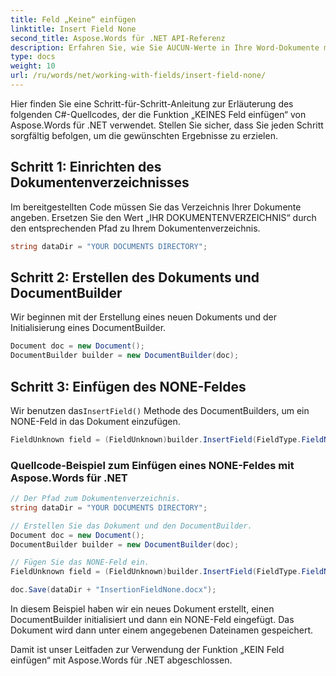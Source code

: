 ```yaml
---
title: Feld „Keine“ einfügen
linktitle: Insert Field None
second_title: Aspose.Words für .NET API-Referenz
description: Erfahren Sie, wie Sie AUCUN-Werte in Ihre Word-Dokumente mit Aspose.Words für .NET einfügen.
type: docs
weight: 10
url: /ru/words/net/working-with-fields/insert-field-none/
---
```


Hier finden Sie eine Schritt-für-Schritt-Anleitung zur Erläuterung des folgenden C#-Quellcodes, der die Funktion „KEINES Feld einfügen“ von Aspose.Words für .NET verwendet. Stellen Sie sicher, dass Sie jeden Schritt sorgfältig befolgen, um die gewünschten Ergebnisse zu erzielen.

## Schritt 1: Einrichten des Dokumentenverzeichnisses

Im bereitgestellten Code müssen Sie das Verzeichnis Ihrer Dokumente angeben. Ersetzen Sie den Wert „IHR DOKUMENTENVERZEICHNIS“ durch den entsprechenden Pfad zu Ihrem Dokumentenverzeichnis.

```csharp
string dataDir = "YOUR DOCUMENTS DIRECTORY";
```

## Schritt 2: Erstellen des Dokuments und DocumentBuilder

Wir beginnen mit der Erstellung eines neuen Dokuments und der Initialisierung eines DocumentBuilder.

```csharp
Document doc = new Document();
DocumentBuilder builder = new DocumentBuilder(doc);
```

## Schritt 3: Einfügen des NONE-Feldes

 Wir benutzen das`InsertField()` Methode des DocumentBuilders, um ein NONE-Feld in das Dokument einzufügen.

```csharp
FieldUnknown field = (FieldUnknown)builder.InsertField(FieldType.FieldNone, false);
```

### Quellcode-Beispiel zum Einfügen eines NONE-Feldes mit Aspose.Words für .NET

```csharp
// Der Pfad zum Dokumentenverzeichnis.
string dataDir = "YOUR DOCUMENTS DIRECTORY";

// Erstellen Sie das Dokument und den DocumentBuilder.
Document doc = new Document();
DocumentBuilder builder = new DocumentBuilder(doc);

// Fügen Sie das NONE-Feld ein.
FieldUnknown field = (FieldUnknown)builder.InsertField(FieldType.FieldNone, false);

doc.Save(dataDir + "InsertionFieldNone.docx");
```

In diesem Beispiel haben wir ein neues Dokument erstellt, einen DocumentBuilder initialisiert und dann ein NONE-Feld eingefügt. Das Dokument wird dann unter einem angegebenen Dateinamen gespeichert.

Damit ist unser Leitfaden zur Verwendung der Funktion „KEIN Feld einfügen“ mit Aspose.Words für .NET abgeschlossen.